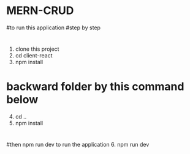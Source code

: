# MERN-CRUD
#to run this application
#step by step
#
1. clone this project
2. cd client-react
3. npm install
# backward folder by this command below
4. cd ..
5. npm install
#
#then npm run dev to run the application
6. npm run dev
